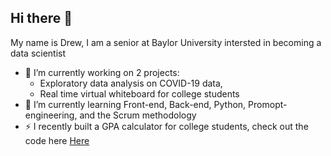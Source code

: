 ## Hi there 👋

My name is Drew, I am a senior at Baylor University intersted in becoming a data scientist 


- 🔭 I’m currently working on 2 projects:
    - Exploratory data analysis on COVID-19 data,
    - Real time virtual whiteboard for college students 
- 🌱 I’m currently learning Front-end, Back-end, Python, Promopt-engineering, and the Scrum methodology 
- ⚡ I recently built a GPA calculator for college students, check out the code here [Here](https://github.com/dreweichhorn/GPA_Calculator)


<!--
**dreweichhorn/dreweichhorn** is a ✨ _special_ ✨ repository because its `README.md` (this file) appears on your GitHub profile.

Here are some ideas to get you started:

- 🔭 I’m currently working on ...
- 🌱 I’m currently learning ...
- 👯 I’m looking to collaborate on ...
- 🤔 I’m looking for help with ...
- 💬 Ask me about ...
- 📫 How to reach me: ...
- 😄 Pronouns: ...
- ⚡ Fun fact: ...
-->

